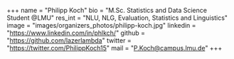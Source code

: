 +++ 
name = "Philipp Koch"
bio = "M.Sc. Statistics and Data Science Student @LMU"
res_int = "NLU, NLG, Evaluation, Statistics and Linguistics"
image = "images/organizers_photos/philipp-koch.jpg"
linkedin = "https://www.linkedin.com/in/phlkch/"
github = "https://github.com/lazerlambda"
twitter = "https://twitter.com/PhilippKoch15"
mail = "P.Koch@campus.lmu.de"
+++

